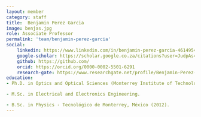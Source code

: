 ```yaml
---
layout: member
category: staff
title:  Benjamin Perez Garcia 
image: benjas.jpg
role: Associate Professor
permalink: 'team/benjamin-perez-garcia'
social:
    linkedin: https://www.linkedin.com/in/benjamin-perez-garcia-4614954a/
    google-scholar: https://scholar.google.co.za/citations?user=JudpAs4AAAAJ&hl=en
    github: https://github.com/
    orcid: https://orcid.org/0000-0002-5501-6291
    research-gate: https://www.researchgate.net/profile/Benjamin-Perez-Garcia
education:
- Ph.D. in Optics and Optical Sciences (Monterrey Institute of Technology).

- M.Sc. in Electrical and Electronics Engineering.

- B.Sc. in Physics - Tecnológico de Monterrey, México (2012).
---
```


